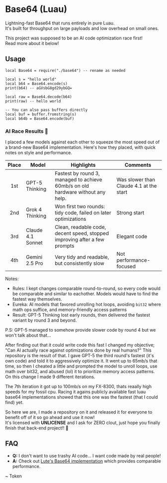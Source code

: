 # Base64 (Luau)

Lightning-fast Base64 that runs entirely in pure Luau.<br>
It's built for throughput on large payloads and low overhead on small ones.<br>

This project was supposed to be an AI code optimization race first!<br>
Read more about it below!

## Usage

```luau
local Base64 = require("./base64") -- rename as needed

local s = "hello world"
local b64 = Base64.encode(s)
print(b64) -- aGVsbG8gd29ybGQ=

local raw = Base64.decode(b64)
print(raw) -- hello world

-- You can also pass buffers directly
local buf = buffer.fromstring(s)
local b64b = Base64.encode(buf)
```

### AI Race Results 🏁

I placed a few models against each other to squeeze the most speed out of a brand-new Base64 implementation. Here's how they placed, with quick notes on style and performance.

| Place | Model | Highlights | Comments |
|:-----:|--------------------|---------------------------------------------------------------------------|-----------------------------|
| 1st | GPT-5 Thinking | Fastest by round 3, managed to achieve 60mb/s on old hardware without any help. | Was slower than  Claude 4.1 at the start |
| 2nd | Grok 4 Thinking | Won first two rounds: tidy code, failed on later optimizations | Strong start |
| 3rd | Claude 4.1 Sonnet | Clean, readable code, decent speed, stopped improving after a few prompts | Elegant code |
| 4th | Gemini 2.5 Pro | Very tidy and readable, but consistently slow | Not performance-focused |

Notes:

- Rules: I kept changes comparable round-to-round, so every code would be comparable and similar to eachother. Models would have to find the fastest way themselves.
- Eureka: AI models that favored unrolling hot loops, avoiding `bit32` where math ops suffice, and memory-friendly access patterns
- Result: GPT-5 Thinking lost early rounds, then delivered the fastest variant by round 3 and beyond.

P.S: GPT-5 managed to somehow provide slower code by round 4 but we won't talk about that...

After finding out that it could write code this fast I changed my objective; "Can AI actually race against optimizations done by real humans?"
This repository is the result of that.
I gave GPT-5 the third round's fastest (it's own code) and told it to aggressively optimize it.
It went up to 65mb/s that time, so then I cheated a little and prompted the model to unroll loops, use math over bit32, and abused (lol) it to prioritize memory access patterns.
On this change I made 9 different iterations.

The 7th iteration it got up to 100mb/s on my FX-8300, thats reaally high speeds for my fossil cpu.
Racing it agains publicly available fast luau base64 implementations showed that this one was the fastest (that I could find) yet.

So here we are, I made a repository on it and released it for everyone to benefit off of it so go ahead and use it now! <br>
It's licensed with **UNLICENSE** and I ask for ZERO clout, just hope you finally finish that back-end project!! :pray:

## FAQ

- **Q:** I don't want to use trashy AI code... I want code made by real people!
- **A:** Check out [Lute's Base64 implementation](https://github.com/luau-lang/lute/blob/primary/batteries/base64.luau) which provides comparable performance.

~ Token